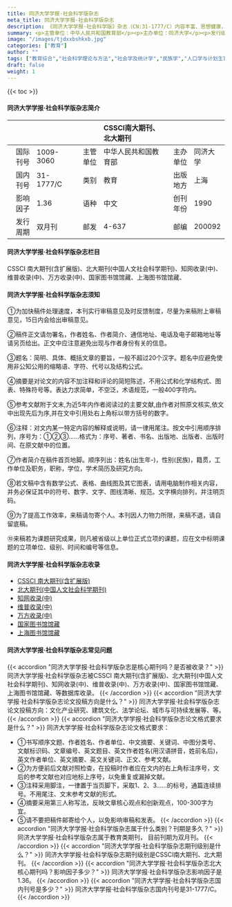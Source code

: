 ```yaml
---
title: 同济大学学报·社会科学版杂志
meta_title: 同济大学学报·社会科学版杂志
description: 《同济大学学报·社会科学版》杂志（CN:31-1777/C）内容丰富、思想健康，1990年创刊，目前以双月刊形式发行，刊物对外积极扩大宣传，致力于提高杂志质量与影响。作为同济大学在社会科学领域的重要学术出版物，该杂志致力于推动人文社科领域的学术研究和知识创新，为广大学者提供了一个高水平的学术交流平台。 该杂志以“探索真理、服务社会”为宗旨，内容涵盖了哲学、经济学、法学、教育学、文学、历史学等多个学科领域，旨在促进这些领域内的学术研究和科研创新。它不仅为同济大学的教师和研究人员提供了一个发表高质量研究成果的场所，也为国内外的学者和研究生提供了最新的学术资讯和研究动态。 《同济大学学报·社会科学版》注重论文的学术质量和创新性，倡导实证研究和理论探索相结合的学术路线。杂志内容包括学术论文、研究报告、学术综述、专题讨论等多种形式，丰富了学术讨论的广度和深度。此外，该杂志还密切关注国家发展战略、社会热点问题以及生态文明建设等议题，通过组织专题研究和征文活动，积极参与到国家和社会的建设中去，为政策制定者提供决策参考，为社会公众提供科学普及。
summary: <p>主管单位：中华人民共和国教育部</p><p>主办单位：同济大学</p><p>发行级别：CSSCI南大期刊、北大期刊</p><p>发行周期：双月刊</p>
image: "/images/tjdxxbshkxb.jpg"
categories: ["教育"]
author: ""
tags: ["教育综合","社会科学理论与方法","社会学及统计学","民族学","人口学与计划生育","人才学与劳动科学","教育理论与教育管理","学前教育","初等教育","中等教育","高等教育","职业教育","成人教育与特殊教育","体育",]
draft: false
weight: 1
---
```


{{< toc >}}

#### 同济大学学报·社会科学版杂志简介
|               |                               |               | CSSCI南大期刊、北大期刊        |               |                           |
| ------------: | :---------------------------- | ------------: | :---------------------------- | ------------: | :------------------------ |
| 国际刊号      | 1009-3060   | 主管单位      | 中华人民共和国教育部     | 主办单位      | 同济大学     |
| 国内刊号      | 31-1777/C        | 类别          | 教育       | 出版地方      | 上海           |
| 影响因子      | 1.36        | 语种          | 中文             | 创刊年份      | 1990    |
| 发行周期      | 双月刊    | 邮发          | 4-637              | 邮编          | 200092      |

#### 同济大学学报·社会科学版杂志栏目
<span>CSSCI 南大期刊(含扩展版)</span>、<span>北大期刊(中国人文社会科学期刊)</span>、<span>知网收录(中)</span>、<span>维普收录(中)</span>、<span>万方收录(中)</span>、<span>国家图书馆馆藏</span>、<span>上海图书馆馆藏</span>、

#### 同济大学学报·社会科学版杂志须知
<p><p>
	①为加快稿件处理速度，本刊实行审稿意见及时反馈制度，尽量为来稿附上审稿意见，15日内会给出审稿意见。
</p><p>
	②稿件正文请勿署名，作者姓名、作者简介、通信地址、电话及电子邮箱地址等请另页给出。正文中应注意避免出现与作者身份有关的信息。
</p><p>
	③题名：简明、具体、概括文章的要旨，一般不超过20个汉字。题名中应避免使用非公知公用的缩略语、字符、代号以及结构公式。
</p><p>
	④摘要是对论文的内容不加注释和评论的简短陈述，不用公式和化学结构式、图表、特殊符号等。表达力求简单，不空泛，术语规范，一般400字符内。
</p><p>
	⑤参考文献附于文末,为近5年内作者阅读过的主要文献,由作者对照原文核实,依文中出现先后为序,并在文中引用处右上角标以带方括号的数字。
</p><p>
	⑥注释：对文内某一特定内容的解释或说明，请一律用尾注。按文中引用顺序排列，序号为：①②③……格式为：序号、著者、书名、出版地、出版者、出版时间、在原文献中的位置。
</p><p>
	⑦作者简介在稿件首页地脚。顺序列出：姓名(出生年-)，性别(民族)，籍贯，工作单位及职务，职称，学位，学术简历及研究方向。
</p><p>
	⑧若文稿中含有数学公式、表格、曲线图及其它图表，请用电脑制作相关内容，并务必保证其中的符号、数字、文字、图线清晰、规范。文字横向排列，并注明页码。
</p><p>
	⑨为了提高工作效率，来稿请勿寄个人。本刊因人力物力所限，来稿不退，请自留底稿。
</p><p>
	⑩来稿若为课题研究成果，则凡被省级以上单位正式立项的课题，应在文中标明课题的立项单位、级别、时间和编号等信息。
</p></p>


#### 同济大学学报·社会科学版杂志收录
<ul>
    <li class="inline-block">
        <a class="bg-theme-light hover:bg-primary dark:bg-darkmode-theme-light dark:hover:bg-darkmode-primary dark:hover:text-dark m-1 block rounded px-3 py-1 hover:text-white" href="#同济大学学报·社会科学版杂志收录">
        CSSCI 南大期刊(含扩展版)
        </a>
    </li>
    <li class="inline-block">
        <a class="bg-theme-light hover:bg-primary dark:bg-darkmode-theme-light dark:hover:bg-darkmode-primary dark:hover:text-dark m-1 block rounded px-3 py-1 hover:text-white" href="#同济大学学报·社会科学版杂志收录">
        北大期刊(中国人文社会科学期刊)
        </a>
    </li>
    <li class="inline-block">
        <a class="bg-theme-light hover:bg-primary dark:bg-darkmode-theme-light dark:hover:bg-darkmode-primary dark:hover:text-dark m-1 block rounded px-3 py-1 hover:text-white" href="#同济大学学报·社会科学版杂志收录">
        知网收录(中)
        </a>
    </li>
    <li class="inline-block">
        <a class="bg-theme-light hover:bg-primary dark:bg-darkmode-theme-light dark:hover:bg-darkmode-primary dark:hover:text-dark m-1 block rounded px-3 py-1 hover:text-white" href="#同济大学学报·社会科学版杂志收录">
        维普收录(中)
        </a>
    </li>
    <li class="inline-block">
        <a class="bg-theme-light hover:bg-primary dark:bg-darkmode-theme-light dark:hover:bg-darkmode-primary dark:hover:text-dark m-1 block rounded px-3 py-1 hover:text-white" href="#同济大学学报·社会科学版杂志收录">
        万方收录(中)
        </a>
    </li>
    <li class="inline-block">
        <a class="bg-theme-light hover:bg-primary dark:bg-darkmode-theme-light dark:hover:bg-darkmode-primary dark:hover:text-dark m-1 block rounded px-3 py-1 hover:text-white" href="#同济大学学报·社会科学版杂志收录">
        国家图书馆馆藏
        </a>
    </li>
    <li class="inline-block">
        <a class="bg-theme-light hover:bg-primary dark:bg-darkmode-theme-light dark:hover:bg-darkmode-primary dark:hover:text-dark m-1 block rounded px-3 py-1 hover:text-white" href="#同济大学学报·社会科学版杂志收录">
        上海图书馆馆藏
        </a>
    </li>
</ul>














#### 同济大学学报·社会科学版杂志常见问题
{{< accordion "同济大学学报·社会科学版杂志是核心期刊吗？是否被收录？" >}}
同济大学学报·社会科学版杂志被CSSCI 南大期刊(含扩展版)、北大期刊(中国人文社会科学期刊)、知网收录(中)、维普收录(中)、万方收录(中)、国家图书馆馆藏、上海图书馆馆藏、等数据库收录。
{{< /accordion >}}
{{< accordion "同济大学学报·社会科学版杂志论文投稿方向是什么？" >}}
同济大学学报·社会科学版杂志论文投稿方向：文化产业研究、建筑文化、法学论坛、城市与可持续发展等、等。
{{< /accordion >}}
{{< accordion "同济大学学报·社会科学版杂志论文格式要求是什么？" >}}
同济大学学报·社会科学版杂志论文格式要求：
- ①书写顺序文题、作者姓名、作者单位、中文摘要、关键词、中图分类号、文献标识码、文章编号、英文题目、英文作者姓名(用汉语拼音，姓前名后)，英文作者单位、英文摘要、英文关键词、正文、参考文献。
- ②为方便前后文献对照检查，在投稿时作者应在文内的右上角标注序号，文后的参考文献也对应地标上序号，以免重复或漏掉文献。
- ③注释采用脚注，一律置于当页脚下，采取1、2、3……的标号，通篇连续排号。不用尾注、文末参考文献的形式。
- ④摘要采用第三人称写法，反映文章核心观点和创新观点，100-300字为宜。
- ⑤请不要把稿件邮寄给个人，以免影响审稿和发表。
{{< /accordion >}}
{{< accordion "同济大学学报·社会科学版杂志属于什么类别？刊期是多久？" >}}
同济大学学报·社会科学版杂志属于教育类期刊， 目前刊期为双月刊。
{{< /accordion >}}
{{< accordion "同济大学学报·社会科学版杂志期刊级别是什么？" >}}
同济大学学报·社会科学版杂志期刊级别是CSSCI南大期刊、北大期刊。
{{< /accordion >}}
{{< accordion "同济大学学报·社会科学版杂志北大核心期刊吗？影响因子多少？" >}}
同济大学学报·社会科学版杂志影响因子是1.36。
{{< /accordion >}}
{{< accordion "同济大学学报·社会科学版杂志国内刊号是多少？" >}}
同济大学学报·社会科学版杂志国内刊号是31-1777/C。
{{< /accordion >}}